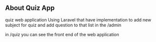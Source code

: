

## About Quiz App

quiz web application Using Laravel that have implementation to add new subject for quiz and add question to that list in the /admin  

in /quiz you can see the front end of the web application  


